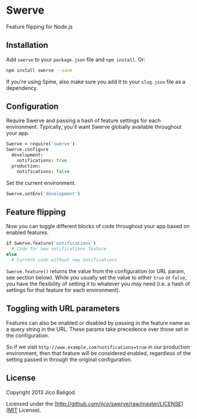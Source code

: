 # Swerve

Feature flipping for Node.js

## Installation

Add `swerve` to your `package.json` file and `npm install`. Or:

```bash
npm install swerve --save
```

If you're using Spine, also make sure you add it to your `slug.json` file as a
dependency.

## Configuration

Require Swerve and passing a hash of feature settings for each environment.
Typically, you'll want Swerve globally available throughout your app.

```coffeescript
Swerve = require('swerve')
Swerve.configure
  development:
    notifications: true
  production:
    notifications: false
```

Set the current environment.

```coffeescript
Swerve.setEnv('development')
```

## Feature flipping

Now you can toggle different blocks of code throughout your app based on enabled features.

```coffeescript
if Swerve.feature('notifications')
  # Code for new notifications feature
else
  # Current code without new notifications
```

`Swerve.feature()` returns the value from the configuration (or URL param, see
section below). While you usually set the value to either `true` or `false`, you
have the flexibility of setting it to whatever you may need (i.e. a hash of
settings for that feature for each environment).

## Toggling with URL parameters

Features can also be enabled or disabled by passing in the feature name as a
query string in the URL. These params take precedence over those set in the
configuration.

So if we visit `http://www.example.com?notifications=true` in our production
environment, then that feature will be considered enabled, regardless of the
setting passed in through the original configuration.

## License

Copyright 2013 Jico Baligod.

Licensed under the [http://github.com/jico/swerve/raw/master/LICENSE](MIT
License).
